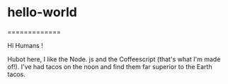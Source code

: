 # hello-world
=============

Hi Humans !

Hubot here, I like the Node. js and the Coffeescript (that's what I'm made of!).
I've had tacos on the noon and find them far superior to the Earth tacos.

